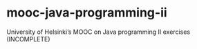 # mooc-java-programming-ii
  University of Helsinki’s MOOC on Java programming II exercises (INCOMPLETE)
